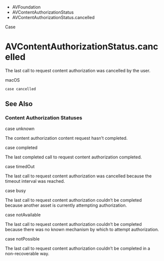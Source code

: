 

- AVFoundation
- AVContentAuthorizationStatus
-  AVContentAuthorizationStatus.cancelled 

Case

# AVContentAuthorizationStatus.cancelled

The last call to request content authorization was cancelled by the user.

macOS

``` source
case cancelled
```

## See Also

### Content Authorization Statuses

case unknown

The content authorization content request hasn’t completed.

case completed

The last completed call to request content authorization completed.

case timedOut

The last call to request content authorization was cancelled because the timeout interval was reached.

case busy

The last call to request content authorization couldn’t be completed because another asset is currently attempting authorization.

case notAvailable

The last call to request content authorization couldn’t be completed because there was no known mechanism by which to attempt authorization.

case notPossible

The last call to request content authorization couldn’t be completed in a non-recoverable way.

